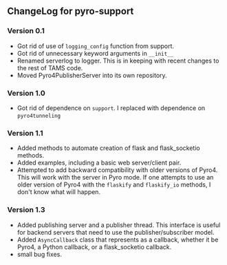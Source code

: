 ## ChangeLog for pyro-support

### Version 0.1

- Got rid of use of `logging_config` function from support.
- Got rid of unnecessary keyword arguments in `__init__`
- Renamed serverlog to logger. This is in keeping with recent changes to the
    rest of TAMS code.
- Moved Pyro4PublisherServer into its own repository.

### Version 1.0

- Got rid of dependence on `support`. I replaced with dependence on `pyro4tunneling`

### Version 1.1

- Added methods to automate creation of flask and flask_socketio methods.
- Added examples, including a basic web server/client pair.
- Attempted to add backward compatibility with older versions of Pyro4. This
will work with the server in Pyro mode. If one attempts to use an older version of
Pyro4 with the `flaskify` and `flaskify_io` methods, I don't know what will happen.

### Version 1.3

- Added publishing server and a publisher thread. This interface is useful for
backend servers that need to use the publisher/subscriber model.
- Added `AsyncCallback` class that represents as a callback, whether it be Pyro4,
a Python callback, or a flask_socketio callback.
- small bug fixes. 
